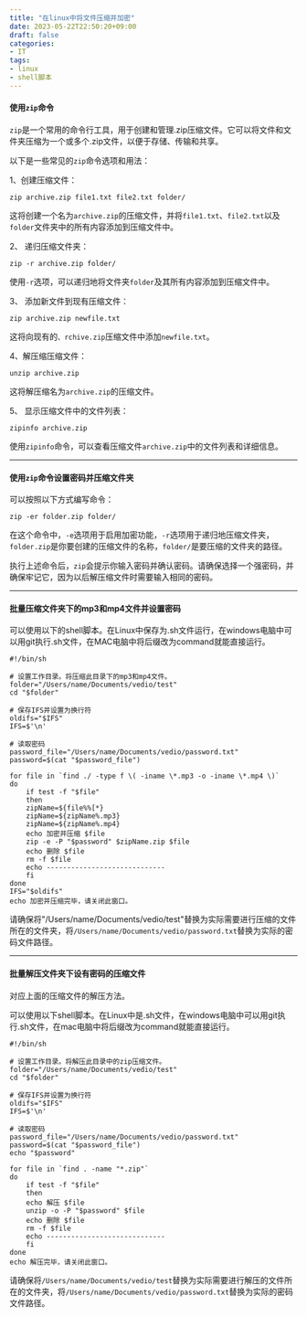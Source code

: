 ```yaml
---
title: "在linux中将文件压缩并加密"
date: 2023-05-22T22:50:20+09:00
draft: false
categories:
- IT
tags:
- linux
- shell脚本
---
```




#### 使用`zip`命令

`zip`是一个常用的命令行工具，用于创建和管理.zip压缩文件。它可以将文件和文件夹压缩为一个或多个.zip文件，以便于存储、传输和共享。

以下是一些常见的`zip`命令选项和用法：

1、创建压缩文件：

```shell
zip archive.zip file1.txt file2.txt folder/
```

这将创建一个名为`archive.zip`的压缩文件，并将`file1.txt`、`file2.txt`以及`folder`文件夹中的所有内容添加到压缩文件中。

2、 递归压缩文件夹：

```shell
zip -r archive.zip folder/
```

使用`-r`选项，可以递归地将文件夹`folder`及其所有内容添加到压缩文件中。

3、 添加新文件到现有压缩文件：

```shell
zip archive.zip newfile.txt
```

这将向现有的`、rchive.zip`压缩文件中添加`newfile.txt`。

4、解压缩压缩文件：

```shell
unzip archive.zip
```

这将解压缩名为`archive.zip`的压缩文件。

5、 显示压缩文件中的文件列表：

```shell
zipinfo archive.zip
```

使用`zipinfo`命令，可以查看压缩文件`archive.zip`中的文件列表和详细信息。

---



#### 使用`zip`命令设置密码并压缩文件夹

可以按照以下方式编写命令：

```shell
zip -er folder.zip folder/
```

在这个命令中，`-e`选项用于启用加密功能，`-r`选项用于递归地压缩文件夹，`folder.zip`是你要创建的压缩文件的名称，`folder/`是要压缩的文件夹的路径。

执行上述命令后，`zip`会提示你输入密码并确认密码。请确保选择一个强密码，并确保牢记它，因为以后解压缩文件时需要输入相同的密码。

---



#### 批量压缩文件夹下的mp3和mp4文件并设置密码

可以使用以下的shell脚本。在Linux中保存为.sh文件运行，在windows电脑中可以用git执行.sh文件，在MAC电脑中将后缀改为command就能直接运行。

```shell
#!/bin/sh

# 设置工作目录。将压缩此目录下的mp3和mp4文件。
folder="/Users/name/Documents/vedio/test"
cd "$folder"

# 保存IFS并设置为换行符
oldifs="$IFS"
IFS=$'\n'

# 读取密码
password_file="/Users/name/Documents/vedio/password.txt"
password=$(cat "$password_file")

for file in `find ./ -type f \( -iname \*.mp3 -o -iname \*.mp4 \)`
do
    if test -f "$file"
    then
	zipName=${file%%[*}
	zipName=${zipName%.mp3}
	zipName=${zipName%.mp4}
	echo 加密并压缩 $file
	zip -e -P "$password" $zipName.zip $file
	echo 删除 $file
	rm -f $file
	echo -----------------------------
    fi
done
IFS="$oldifs"
echo 加密并压缩完毕，请关闭此窗口。
```

请确保将"/Users/name/Documents/vedio/test"替换为实际需要进行压缩的文件所在的文件夹，将`/Users/name/Documents/vedio/password.txt`替换为实际的密码文件路径。

---



#### 批量解压文件夹下设有密码的压缩文件

对应上面的压缩文件的解压方法。

可以使用以下shell脚本。在Linux中是.sh文件，在windows电脑中可以用git执行.sh文件，在mac电脑中将后缀改为command就能直接运行。

```shell
#!/bin/sh

# 设置工作目录。将解压此目录中的zip压缩文件。
folder="/Users/name/Documents/vedio/test"
cd "$folder"

# 保存IFS并设置为换行符
oldifs="$IFS"
IFS=$'\n'

# 读取密码
password_file="/Users/name/Documents/vedio/password.txt"
password=$(cat "$password_file")
echo "$password"

for file in `find . -name "*.zip"`
do
    if test -f "$file"
    then
	echo 解压 $file
	unzip -o -P "$password" $file
	echo 删除 $file
	rm -f $file
	echo -----------------------------
    fi
done
echo 解压完毕，请关闭此窗口。
```

请确保将`/Users/name/Documents/vedio/test`替换为实际需要进行解压的文件所在的文件夹，将`/Users/name/Documents/vedio/password.txt`替换为实际的密码文件路径。

